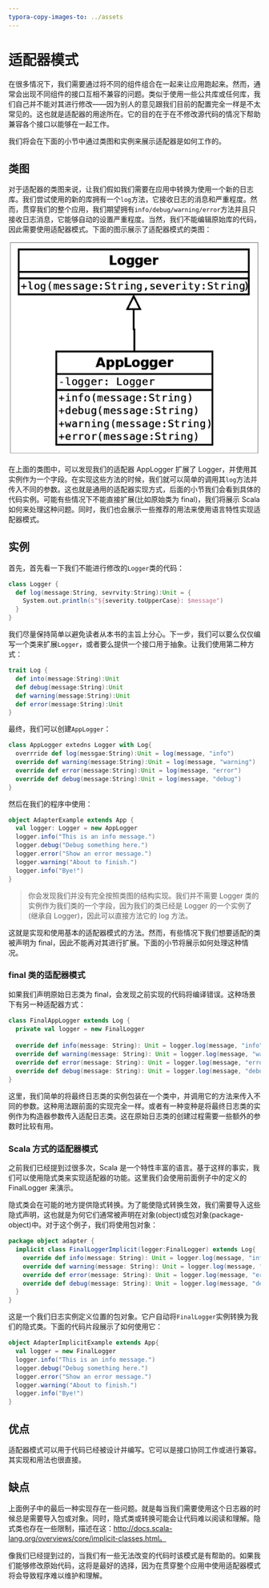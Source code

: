 ```yaml
---
typora-copy-images-to: ../assets
---
```


# 适配器模式

在很多情况下，我们需要通过将不同的组件组合在一起来让应用跑起来。然而，通常会出现不同组件的接口互相不兼容的问题。类似于使用一些公共库或任何库，我们自己并不能对其进行修改——因为别人的意见跟我们目前的配置完全一样是不太常见的。这也就是适配器的用途所在。它的目的在于在不修改源代码的情况下帮助兼容各个接口以能够在一起工作。

我们将会在下面的小节中通过类图和实例来展示适配器是如何工作的。

## 类图

对于适配器的类图来说，让我们假如我们需要在应用中转换为使用一个新的日志库。我们尝试使用的新的库拥有一个`log`方法，它接收日志的消息和严重程度。然而，贯穿我们的整个应用，我们期望拥有`info/debug/warning/error`方法并且只接收日志消息，它能够自动的设置严重程度。当然，我们不能编辑原始库的代码，因此需要使用适配器模式。下面的图示展示了适配器模式的类图：

![970FE9DA-DDF7-4E80-A847-B58353E71914](/assets/adapter.png)

在上面的类图中，可以发现我们的适配器 AppLogger 扩展了 Logger，并使用其实例作为一个字段。在实现这些方法的时候，我们就可以简单的调用其`log`方法并传入不同的参数。这也就是通用的适配器实现方式，后面的小节我们会看到具体的代码实例。可能有些情况下不能直接扩展(比如原始类为 final)，我们将展示 Scala 如何来处理这种问题。同时，我们也会展示一些推荐的用法来使用语言特性实现适配器模式。

## 实例

首先，首先看一下我们不能进行修改的`Logger`类的代码：

```scala
class Logger {
  def log(message:String, sevrvity:String):Unit = {
    System.out.println(s"${severity.toUpperCase}: $message")
  }
}
```

我们尽量保持简单以避免读者从本书的主旨上分心。下一步，我们可以要么仅仅编写一个类来扩展`Logger`，或者要么提供一个接口用于抽象。让我们使用第二种方式：

```scala
trait Log {
  def into(message:String):Unit
  def debug(message:String):Unit
  def warning(message:String):Unit
  def error(message:String):Unit
}
```

最终，我们可以创建`AppLogger`：

```scala
class AppLogger extedns Logger with Log{
  overrride def log(messgae:String):Unit = log(message, "info")
  override def warning(message:String):Unit = log(message, "warning")
  override def error(message:String):Unit = log(message, "error")
  override def debug(message:String):Unit = log(message, "debug")
}
```

然后在我们的程序中使用：

```scala
object AdapterExample extends App {
  val logger: Logger = new AppLogger
  logger.info("This is an info message.") 
  logger.debug("Debug something here.") 
  logger.error("Show an error message.") 
  logger.warning("About to finish.") 
  logger.info("Bye!")
}
```

> 你会发现我们并没有完全按照类图的结构实现。我们并不需要  Logger 类的实例作为我们类的一个字段，因为我们的类已经是 Logger 的一个实例了(继承自 Logger)，因此可以直接方法它的 log 方法。

这就是实现和使用基本的适配器模式的方法。然而，有些情况下我们想要适配的类被声明为 final，因此不能再对其进行扩展。下面的小节将展示如何处理这种情况。

### final 类的适配器模式

如果我们声明原始日志类为 final，会发现之前实现的代码将编译错误。这种场景下有另一种适配器方式：

```scala
class FinalAppLogger extends Log {
  private val logger = new FinalLogger
  
  override def info(message: String): Unit = logger.log(message, "info")
  override def warning(message: String): Unit = logger.log(message, "warning")
  override def error(message: String): Unit = logger.log(message, "error")
  override def debug(message: String): Unit = logger.log(message, "debug")
}
```

这里，我们简单的将最终日志类的实例包装在一个类中，并调用它的方法来传入不同的参数。这种用法跟前面的实现完全一样。或者有一种变种是将最终日志类的实例作为构造器参数传入适配日志类。这在原始日志类的创建过程需要一些额外的参数时比较有用。

### Scala 方式的适配器模式

之前我们已经提到过很多次，Scala 是一个特性丰富的语言。基于这样的事实，我们可以使用隐式类来实现适配器的功能。这里我们会使用前面例子中的定义的 FinalLogger 来演示。

隐式类会在可能的地方提供隐式转换。为了能使隐式转换生效，我们需要导入这些隐式声明，这也就是为何它们通常被声明在对象(object)或包对象(package-object)中。对于这个例子，我们将使用包对象：

```scala
package object adapter {
  implicit class FinalLoggerImplicit(logger:FinalLogger) extends Log{
    override def info(message: String): Unit = logger.log(message, "info")
    override def warning(message: String): Unit = logger.log(message, "warning")
    override def error(message: String): Unit = logger.log(message, "error")
    override def debug(message: String): Unit = logger.log(message, "debug")
  }
}
```

这是一个我们日志实例定义位置的包对象。它户自动将`FinalLogger`实例转换为我们的隐式类。下面的代码片段展示了如何使用它：

```scala
object AdapterImplicitExample extends App{
  val logger = new FinalLogger
  logger.info("This is an info message.")
  logger.debug("Debug something here.")
  logger.error("Show an error message.")
  logger.warning("About to finish.")
  logger.info("Bye!")
}
```

## 优点

适配器模式可以用于代码已经被设计并编写。它可以是接口协同工作或进行兼容。其实现和用法也很直接。

## 缺点

上面例子中的最后一种实现存在一些问题。就是每当我们需要使用这个日志器的时候总是需要导入包或对象。同时，隐式类或转换可能会让代码难以阅读和理解。隐式类也存在一些限制，描述在这：http://docs.scala-lang.org/overviews/core/implicit-classes.html。

像我们已经提到过的，当我们有一些无法改变的代码时该模式是有帮助的。如果我们能够修改原始代码，这将是最好的选择，因为在贯穿整个应用中使用适配器模式将会导致程序难以维护和理解。

